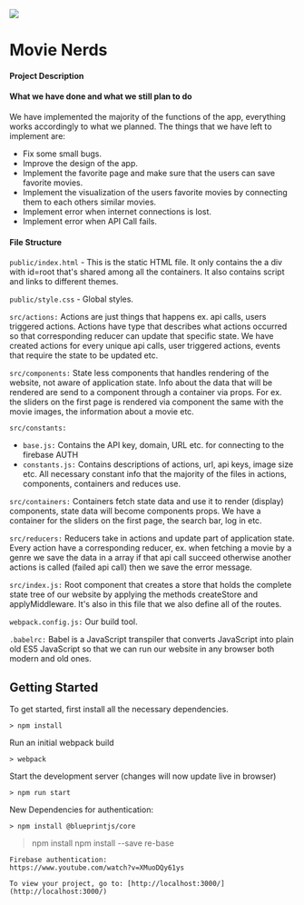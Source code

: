![](http://i.imgur.com/DUiL9yn.png)

# Movie Nerds

#### Project Description

#### What we have done and what we still plan to do

We have implemented the majority of the functions of the app, everything works accordingly to what we planned.
The things that we have left to implement are:

 * Fix some small bugs.
 * Improve the design of the app.
 * Implement the favorite page and make sure that the users can save favorite movies.
 * Implement the visualization of the users favorite movies by connecting them to each others similar movies.
 * Implement error when internet connections is lost.
 * Implement error when API Call fails.
                 

#### File Structure

`public/index.html` - This is the static HTML file. It only contains the a div with id=root that's shared among all the 
containers. It also contains script and links to different themes. 

`public/style.css` - Global styles.

`src/actions:` Actions are just things that happens ex. api calls, users triggered actions. Actions have type that describes
what actions occurred so that corresponding reducer can update that specific state. We have created actions for every unique 
api calls, user triggered actions, events that require the state to be updated etc.

`src/components:` State less components that handles rendering of the website, not aware of application state. Info about the 
data that will be rendered are send to a component through a container via props. For ex. the sliders on the first page
is rendered via component the same with the movie images, the information about a movie etc.

`src/constants:`

  * `base.js:` Contains the API key, domain, URL etc. for connecting to the firebase AUTH
  *  `constants.js:` Contains descriptions of actions, url, api keys, image size etc. All necessary constant 
  info that the majority of the files in actions, components, containers and reduces use.

`src/containers:` Containers fetch state data and use it to render (display) components, state data will become components props.
We have a container for the sliders on the first page, the search bar, log in etc.

`src/reducers:` Reducers take in actions and update part of application state. Every action have a corresponding reducer, ex. 
when fetching a movie by a genre we save the data in a array if that api call succeed otherwise another actions is called (failed api call)
then we save the error message. 

`src/index.js:` Root component that creates a store that holds the complete state tree of our website by applying the methods createStore and
 applyMiddleware. It's also in this file that we also define all of the routes.

`webpack.config.js:` Our build tool.

`.babelrc:` Babel is a JavaScript transpiler that converts JavaScript into plain old ES5 JavaScript so that we can run our website
in any browser both modern and old ones.

## Getting Started

To get started, first install all the necessary dependencies.
```
> npm install
```

Run an initial webpack build
```
> webpack
```

Start the development server (changes will now update live in browser)
```
> npm run start
```

New Dependencies for authentication:
```
> npm install @blueprintjs/core
```
> npm install npm install --save re-base
```
Firebase authentication:
https://www.youtube.com/watch?v=XMuoDQy61ys

To view your project, go to: [http://localhost:3000/](http://localhost:3000/)
